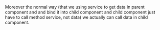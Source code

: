 Moreover the normal way (that we using service to get data in parent component and and bind it into child component and child component just have to call method service, not data) we actually can call data in child component.
